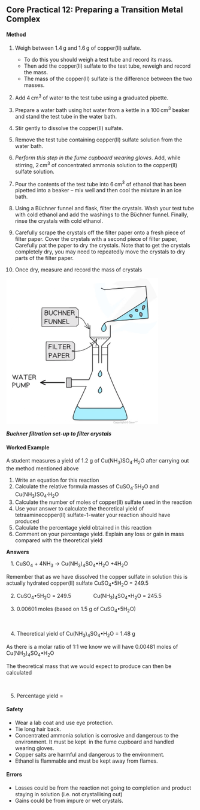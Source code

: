 Core Practical 12: Preparing a Transition Metal Complex
-------------------------------------------------------

#### Method

1. Weigh between 1.4 g and 1.6 g of copper(II) sulfate.

   * To do this you should weigh a test tube and record its mass.
   * Then add the copper(II) sulfate to the test tube, reweigh and record the mass.
   * The mass of the copper(II) sulfate is the difference between the two masses.
2. Add 4 cm<sup>3</sup> of water to the test tube using a graduated pipette.
3. Prepare a water bath using hot water from a kettle in a 100 cm<sup>3</sup> beaker and stand the test tube in the water bath.
4. Stir gently to dissolve the copper(II) sulfate.
5. Remove the test tube containing copper(II) sulfate solution from the water bath.
6. <i>Perform this step in the fume cupboard wearing gloves</i>. Add, while stirring, 2 cm<sup>3</sup> of concentrated ammonia solution to the copper(II) sulfate solution.
7. Pour the contents of the test tube into 6 cm<sup>3</sup> of ethanol that has been pipetted into a beaker – mix well and then cool the mixture in an ice bath.
8. Using a Bϋchner funnel and flask, filter the crystals. Wash your test tube with cold ethanol and add the washings to the Bϋchner funnel. Finally, rinse the crystals with cold ethanol.
9. Carefully scrape the crystals off the filter paper onto a fresh piece of filter paper. Cover the crystals with a second piece of filter paper, Carefully pat the paper to dry the crystals. Note that to get the crystals completely dry, you may need to repeatedly move the crystals to dry parts of the filter paper.
10. Once dry, measure and record the mass of crystals

![bucher-funnel](bucher-funnel.png)

<i><b>Buchner filtration set-up to filter crystals</b></i>

#### Worked Example

A student measures a yield of 1.2 g of Cu(NH<sub>3</sub>)SO<sub>4</sub>·H<sub>2</sub>O after carrying out the method mentioned above

1. Write an equation for this reaction
2. Calculate the relative formula masses of CuSO<sub>4</sub>·5H<sub>2</sub>O and Cu(NH<sub>3</sub>)SO<sub>4</sub>·H<sub>2</sub>O
3. Calculate the number of moles of copper(II) sulfate used in the reaction
4. Use your answer to calculate the theoretical yield of tetraaminecopper(II) sulfate-1-water your reaction should have produced
5. Calculate the percentage yield obtained in this reaction
6. Comment on your percentage yield. Explain any loss or gain in mass compared with the theoretical yield

<b>Answers</b>

   1. CuSO<sub>4</sub> + 4NH<sub>3</sub> → Cu(NH<sub>3</sub>)<sub>4</sub>SO<sub>4</sub>•H<sub>2</sub>O +4H<sub>2</sub>O

Remember that as we have dissolved the copper sulfate in solution this is actually hydrated copper(II) sulfate CuSO<sub>4</sub>•5H<sub>2</sub>O = 249.5

   2. CuSO<sub>4</sub>•5H<sub>2</sub>O = 249.5               Cu(NH<sub>3</sub>)<sub>4</sub>SO<sub>4</sub>•H<sub>2</sub>O = 245.5

   3. 0.00601 moles (based on 1.5 g of CuSO<sub>4</sub>•5H<sub>2</sub>O)

<math>moles = 1.5249.5=0.00601 mol{"language":"en","fontFamily":"Times New Roman","fontSize":"18"}</math>

   4. Theoretical yield of Cu(NH<sub>3</sub>)<sub>4</sub>SO<sub>4</sub>•H<sub>2</sub>O = 1.48 g

As there is a molar ratio of 1:1 we know we will have 0.00481 moles of Cu(NH<sub>3</sub>)<sub>4</sub>SO<sub>4</sub>•H<sub>2</sub>O

The theoretical mass that we would expect to produce can then be calculated

<math>mass = 0.00601×245.5 = 1.48 g{"language":"en","fontFamily":"Times New Roman","fontSize":"18"}</math>

   5. Percentage yield = <math>1.21.48 × 100 = 81%{"language":"en","fontFamily":"Times New Roman","fontSize":"18"}</math>

#### Safety

* Wear a lab coat and use eye protection.
* Tie long hair back.
* Concentrated ammonia solution is corrosive and dangerous to the environment. It must be kept  in the fume cupboard and handled wearing gloves.
* Copper salts are harmful and dangerous to the environment.
* Ethanol is flammable and must be kept away from flames.

#### Errors

* Losses could be from the reaction not going to completion and product staying in solution (i.e. not crystallising out)
* Gains could be from impure or wet crystals.